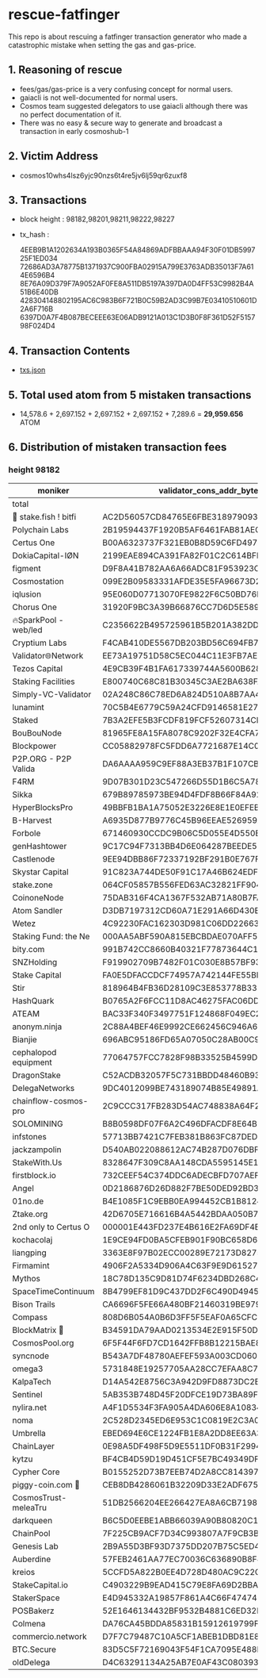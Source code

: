 # rescue-fatfinger

This repo is about rescuing a fatfinger transaction generator who made a catastrophic mistake when setting the gas and gas-price.


## 1. Reasoning of rescue

- fees/gas/gas-price is a very confusing concept for normal users.
- gaiacli is not well-documented for normal users.
- Cosmos team suggested delegators to use gaiacli although there was no perfect documentation of it.
- There was no easy & secure way to generate and broadcast a transaction in early cosmoshub-1


## 2. Victim Address

- cosmos10whs4lsz6yjc90nzs6t4re5jv6lj59qr6zuxf8


## 3. Transactions

- block height : 98182,98201,98211,98222,98227
- tx_hash : 

  4EEB9B1A1202634A193B0365F54A84869ADFBBAAA94F30F01DB599725F1ED034
  72686AD3A78775B1371937C900FBA02915A799E3763ADB35013F7A614E6596B4
  8E76A09D379F7A9052AF0FE8A511DB5197A397DA0D4FF53C9982B4A51B6E40DB
  428304148802195AC6C983B6F721B0C59B2AD3C99B7E03410510601D2A6F716B
  6397D0A7F4B087BECEEE63E06ADB9121A013C1D3B0F8F361D52F515798F024D4


## 4. Transaction Contents

- [txs.json](https://github.com/b-harvest/rescue-fatfinger/blob/master/txs.json)


## 5. Total used atom from 5 mistaken transactions

- 14,578.6 + 2,697.152 + 2,697.152 + 2,697.152 + 7,289.6 = **29,959.656** ATOM

## 6. Distribution of mistaken transaction fees

### height 98182
moniker | validator_cons_addr_byte | power | proposer | tx_fee_earned
--- | --- | --- | --- | ---
total |  | 81688785157586 |  | 14287033010
🐠 stake.fish ! bitfi | AC2D56057CD84765E6FBE318979093E8E44AA18F | 7971447748183 | no | 1324464821
Polychain Labs | 2B19594437F1920B5AF6461FAB81AEC99790FEB1 | 7936683252426 | yes | 2033040062
Certus One | B00A6323737F321EB0B8D59C6FD497A14B60938A | 7816107373204 | no | 1298654847
DokiaCapital-IØN | 2199EAE894CA391FA82F01C2C614BFEB103D056C | 7235992990557 | no | 1202268203
figment | D9F8A41B782AA6A66ADC81F953923C7DCE7B6001 | 6294574287500 | no | 1045850449
Cosmostation | 099E2B09583331AFDE35E5FA96673D2CA7DEA316 | 4535539504134 | no | 753584883
iqlusion | 95E060D07713070FE9822F6C50BD76BCCBF9F17A | 4054549590491 | no | 673667879
Chorus One | 31920F9BC3A39B66876CC7D6D5E589E10393BF0E | 2743607214714 | no | 455853360
🔥SparkPool - web/led | C2356622B495725961B5B201A382DD57CD3305EC | 2462810966773 | no | 409198754
Cryptium Labs | F4CAB410DE5567DB203BD56C694FB78D482479A1 | 2199634171484 | no | 365471639
Validator🌐Network | EE73A19751D58C5EC044C11E3FB7AE685A10D2C1 | 2179530904880 | no | 362131459
Tezos Capital | 4E9CB39F4B1FA617339744A5600B62802652D69C | 2111499999999 | no | 350828050
Staking Facilities | E800740C68C81B30345C3AE2BA638FA56FF67EEF | 2022677390951 | no | 336070075
Simply-VC-Validator | 02A248C86C78ED6A824D510A8B7AA4C1D290D2DC | 2000000000000 | no | 332302202
lunamint | 70C5B4E6779C59A24CFD9146581E27021C2AEC26 | 1866687749497 | no | 310152225
Staked | 7B3A2EFE5B3FCDF819FCF52607314CEFE4754BB6 | 1729809647918 | no | 287409777
BouBouNode | 81965FE8A15FA8078C9202F32E4CFA72F85F2A22 | 1452663806932 | no | 241361691
Blockpower | CC05882978FC5FDD6A7721687E14C0299AE004B8 | 1415609118359 | no | 235205013
P2P.ORG - P2P Valida | DA6AAAA959C9EF88A3EB37B1F107CB2667EBBAAB | 1255053167500 | no | 208528465
F4RM | 9D07B301D23C547266D55D1B6C5A78CA473383A1 | 1186866796000 | no | 197199225
Sikka | 679B89785973BE94D4FDF8B66F84A929932E91C5 | 1154245662471 | no | 191779187
HyperBlocksPro | 49BBFB1BA1A75052E3226E8E1E0EFEB33918B8B2 | 1000000000000 | no | 166151101
B-Harvest | A6935D877B9776C45B96EEAE526959A3B9A5AB1A | 936754505898 | no | 155642792
Forbole | 671460930CCDC9B06C5D055E4D550EB8DAF2291E | 917044942692 | no | 152368027
genHashtower | 9C17C94F7313BB4D6E064287BEEDE5D3888E8855 | 570000100000 | no | 94706144
Castlenode | 9EE94DBB86F72337192BF291B0E767FD2729F00A | 524248787500 | no | 87104513
Skystar Capital | 91C823A744DE50F91C17A46B624EDF8F7150A7DD | 522842307692 | no | 86870825
stake.zone | 064CF05857B556FED63AC32821FF904312D0F2C8 | 513519283500 | no | 85321794
CoinoneNode | 75DAB316F4CA1367F532AB71A80B7FA65AB69039 | 500001000000 | no | 83075716
Atom Sandler | D3DB7197312CD60A71E291A66D430B20D197CF41 | 454269261764 | no | 75477338
Wetez | 4C92230FAC162303D981C06DD22663A4FC7622BC | 424068127110 | no | 70459386
Staking Fund: the Ne | 000AA5ABF590A815EBCBDAE070AFF50BE571EB8B | 399102918853 | no | 66311389
bity.com | 991B742CC8660B40321F77873644C195195D4178 | 313901000000 | no | 52154996
SNZHolding | F919902709B7482F01C030E8B57BF93B8D87043B | 303560000000 | no | 50436828
Stake Capital | FA0E5DFACCDCF74957A742144FE55BE61D433377 | 268830335577 | no | 44666456
Stir | 818964B4FB36D28109C3E853778B33231B27C5FC | 228960000000 | no | 38041956
HashQuark | B0765A2F6FCC11D8AC46275FAC06DD35F54217C1 | 209292307692 | no | 34774147
ATEAM | BAC33F340F3497751F124868F049EC2E8930AC2F | 180042307692 | no | 29914227
anonym.ninja | 2C88A4BEF46E9992CE662456C946A64B95F0B150 | 170501000000 | no | 28328928
Bianjie | 696ABC95186FD65A07050C28AB00C9358A315030 | 158501000000 | no | 26335115
cephalopod equipment | 77064757FCC7828F98B33525B4599DB0FD08DC37 | 138784005000 | no | 23059115
DragonStake | C52ACDB32057F5C731BBDD48460B93C3500DD324 | 134690307692 | no | 22378942
DelegaNetworks | 9DC4012099BE743189074B85E49891AE3B3FEE9B | 126962000000 | no | 21094876
chainflow-cosmos-pro | 2C9CCC317FB283D54AC748838A64F29106039E51 | 109712087692 | no | 18228784
SOLOMINING | B8B0598DF07F6A2C496DFACDF8E64B858113BDDB | 103523999000 | no | 17200626
infstones | 57713BB7421C7FEB381B863FC87DED5E829AA961 | 100001000000 | no | 16615276
jackzampolin | D540AB022088612AC74B287D076DBFBC4A377A2E | 87783390000 | no | 14585306
StakeWith.Us | 8328647F309C8AA148CDA5595145E13E455CA704 | 72681050000 | no | 12076036
firstblock.io | 732CEEF54C374DDC6ADECBFD707AEFD07FEDC143 | 66498834569 | no | 11048854
Angel | 0D2186876D26D882F7BE50DED92BD3CB53838143 | 50001000000 | no | 8307721
01no.de | B4E1085F1C9EBB0EA994452CB1B8124BA89BED1A | 45000000000 | no | 7476799
Ztake.org | 42D6705E716616B4A5442BDAA050B7C6E9FDDE43 | 37708816290 | no | 6265361
2nd only to Certus O | 000001E443FD237E4B616E2FA69DF4EE3D49A94F | 32769151388 | no | 5444630
kochacolaj | 1E9CE94FD0BA5CFEB901F90BC658D64D85B134D2 | 27693431300 | no | 4601294
liangping | 3363E8F97B02ECC00289E72173D827543047ACDA | 27692307692 | no | 4601107
Firmamint | 4906F2A5334D906A4C63F9E9D61527A9F593C4EF | 23196307692 | no | 3854092
Mythos | 18C78D135C9D81D74F6234DBD268C47F0F89E844 | 23192307692 | no | 3853427
SpaceTimeContinuum | 8B4799EF81D9C437DD2F6C490D49456BA48B0FD6 | 23001000000 | no | 3821641
Bison Trails | CA6696F5FE66A480BF21460319BE979930852DD0 | 23000000000 | no | 3821475
Compass | 808D6B054A0B6D3FF5F5EAF0A65CFC64C543F833 | 22692307692 | no | 3770351
BlockMatrix 🚀 | B34591DA79AAD0213534E2E915F50DE5CDBDF250 | 22692307692 | no | 3770351
CosmosPool.org | 6F5F44F6FD7CD1642FFB8B12215BAE814A1BE08C | 20000000000 | no | 3323022
syncnode | B543A7DF48780AEFEF593A003CD060B593C4E6B5 | 19223667725 | no | 3194033
omega3 | 5731848E19257705AA28CC7EFAA8C708EE014D52 | 17899307692 | no | 2973989
KalpaTech | D14A542E8756C3A942D9FD8873DC2E9A7798A17F | 17692307692 | no | 2939596
Sentinel | 5AB353B748D45F20DFCE19D73BA89F26E1C34CF7 | 16094792810 | no | 2674167
nylira.net | A4F1D5534F3FA905A4DA606E8A10834976511FF7 | 12879080000 | no | 2139873
noma | 2C528D2345ED6E953C1C0819E2C3A01ABFCBA557 | 12692307692 | no | 2108840
Umbrella | EBED694E6CE1224FB1E8A2DD8EE63A38568B1E2B | 12376200666 | no | 2056319
ChainLayer | 0E98A5DF498F5D9E5511DF0B31F2994A77BCFD38 | 12002000000 | no | 1994145
kytzu | BF4CB4D59D19D451CF5E7BC49349DF4AA222D78B | 9982307692 | no | 1658571
Cypher Core | B0155252D73B7EEB74D2A8CC814397E66970A839 | 9192307692 | no | 1527312
piggy-coin.com 🐷 | CEB8DB4286061B32209D33E2ADF6756ACDD7E005 | 6004000000 | no | 997571
CosmosTrust-meleaTru | 51DB2566204EE266427EA8A6CB719835AB170BE9 | 2152760591 | no | 357683
darkqueen | B6C5D0EEBE1ABB66039A90B80820C10A9CBCA95C | 100000000 | no | 16615
ChainPool | 7F225CB9ACF7D34C993807A7F9CB3B2851386DE1 | 100000000 | no | 16615
Genesis Lab | 2B9A55D3BF93D7375DD207B75C5ED4D2B91D9146 | 51500000 | no | 8556
Auberdine | 57FEB2461AA77EC70036C636890B8F47CB4FCB0D | 21000000 | no | 3489
kreios | 5CCFD5A822B0EE4D728D480AC9C22C3B455E8584 | 5600000 | no | 930
StakeCapital.io | C4903229B9EAD415C79E8FA69D2BBA6117617C41 | 1970000 | no | 327
StakerSpace | E4D945332A19857F861A4C66F47474ECF6101FBE | 1960000 | no | 325
POSBakerz | 52E1646134432BF9532B4881C6ED32E40AE5A2DD | 1944000 | no | 322
Colmena | DA76CA45BDDA85831B15912619799FDFB7235B76 | 1002000 | no | 166
commercio.network | D7F7C79487C10A5CF1ABEB1DBD81E8D49757C422 | 1000000 | no | 166
BTC.Secure | 83D5C5F72169043F54F1CA7095E488BAF3E849EF | 1000000 | no | 166
oldDelega | D4C63291134A25AB7E0AF43C08039341D733733B | 1000000 | no | 166


